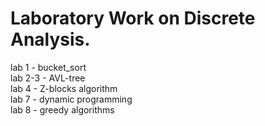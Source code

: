 # Laboratory Work on Discrete Analysis.
lab 1 - bucket_sort  
lab 2-3 - AVL-tree  
lab 4 - Z-blocks algorithm  
lab 7 - dynamic programming  
lab 8 - greedy algorithms  
